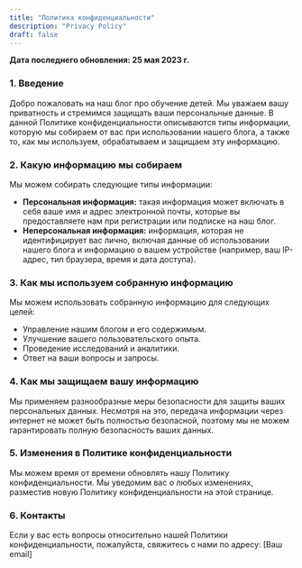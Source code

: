 ```yaml
---
title: "Политика конфиденциальности"
description: "Privacy Policy"
draft: false
---
```


**Дата последнего обновления: 25 мая 2023 г.**

### 1. Введение

Добро пожаловать на наш блог про обучение детей. Мы уважаем вашу приватность и стремимся защищать ваши персональные данные. В данной Политике конфиденциальности описываются типы информации, которую мы собираем от вас при использовании нашего блога, а также то, как мы используем, обрабатываем и защищаем эту информацию.

### 2. Какую информацию мы собираем

Мы можем собирать следующие типы информации:

- **Персональная информация:** такая информация может включать в себя ваше имя и адрес электронной почты, которые вы предоставляете нам при регистрации или подписке на наш блог.
- **Неперсональная информация:** информация, которая не идентифицирует вас лично, включая данные об использовании нашего блога и информацию о вашем устройстве (например, ваш IP-адрес, тип браузера, время и дата доступа).

### 3. Как мы используем собранную информацию

Мы можем использовать собранную информацию для следующих целей:

- Управление нашим блогом и его содержимым.
- Улучшение вашего пользовательского опыта.
- Проведение исследований и аналитики.
- Ответ на ваши вопросы и запросы.

### 4. Как мы защищаем вашу информацию

Мы применяем разнообразные меры безопасности для защиты ваших персональных данных. Несмотря на это, передача информации через интернет не может быть полностью безопасной, поэтому мы не можем гарантировать полную безопасность ваших данных.

### 5. Изменения в Политике конфиденциальности

Мы можем время от времени обновлять нашу Политику конфиденциальности. Мы уведомим вас о любых изменениях, разместив новую Политику конфиденциальности на этой странице.

### 6. Контакты

Если у вас есть вопросы относительно нашей Политики конфиденциальности, пожалуйста, свяжитесь с нами по адресу: [Ваш email]

